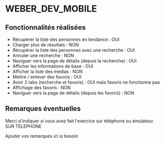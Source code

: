 # WEBER_DEV_MOBILE
## Fonctionnalités réalisées

* Récupérer la liste des personnes en tendance : OUI
* Charger plus de résultats : NON
* Récupérer la liste des personnes avec une recherche : OUI
* Annuler une recherche : NON
* Naviguer vers la page de détails (depuis la recherche) : OUI
* Afficher les informations de base : OUI
* Afficher la liste des médias : NON
* Mettre / enlever des favoris : OUI
* Avoir 2 tabs (recherche et favoris) : OUI mais favoris ne fonctionne pas
* Affichage des favoris : NON
* Naviguer vers la page de détails (depuis les favoris) : NON



## Remarques éventuelles

Merci d'indiquer si vous avez fait l'exercice sur téléphone ou émulateur.  SUR TELEPHONE

Ajouter vos remarques ici si besoin
